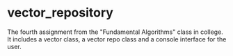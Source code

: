 # vector_repository
The fourth assignment from the "Fundamental Algorithms" class in college. It includes a vector class, a vector repo class and a console interface for the user.
